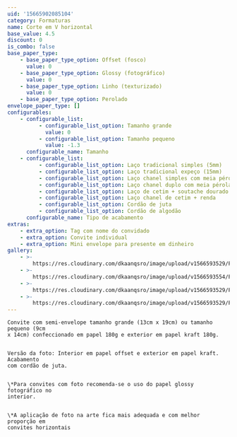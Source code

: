 ```yaml
---
uid: '15665902085104'
category: Formaturas
name: Corte em V horizontal
base_value: 4.5
discount: 0
is_combo: false
base_paper_type:
    - base_paper_type_option: Offset (fosco)
      value: 0
    - base_paper_type_option: Glossy (fotográfico)
      value: 0
    - base_paper_type_option: Linho (texturizado)
      value: 0
    - base_paper_type_option: Perolado
envelope_paper_type: []
configurables:
    - configurable_list:
          - configurable_list_option: Tamanho grande
            value: 0
          - configurable_list_option: Tamanho pequeno
            value: -1.3
      configurable_name: Tamanho
    - configurable_list:
          - configurable_list_option: Laço tradicional simples (5mm)
          - configurable_list_option: Laço tradicional expeço (15mm)
          - configurable_list_option: Laço chanel simples com meia pérola
          - configurable_list_option: Laço chanel duplo com meia pérola
          - configurable_list_option: Laço de cetim + soutache dourado ou prateado
          - configurable_list_option: Laço chanel de cetim + renda
          - configurable_list_option: Cordão de juta
          - configurable_list_option: Cordão de algodão
      configurable_name: Tipo de acabamento
extras:
    - extra_option: Tag com nome do convidado
    - extra_option: Convite individual
    - extra_option: Mini envelope para presente em dinheiro
gallery:
    - >-
        https://res.cloudinary.com/dkaanqsro/image/upload/v1566593529/Formaturas/Corte_em_V_horizontal_1_u1gobm.jpg
    - >-
        https://res.cloudinary.com/dkaanqsro/image/upload/v1566593554/Formaturas/Corte_em_V_horizontal_3_k9qqfg.jpg
    - >-
        https://res.cloudinary.com/dkaanqsro/image/upload/v1566593529/Formaturas/Corte_em_V_horizontal_4_inowsj.jpg
    - >-
        https://res.cloudinary.com/dkaanqsro/image/upload/v1566593529/Formaturas/Corte_em_V_horizontal_2_zhazyx.jpg
---
```


    Convite com semi-envelope tamanho grande (13cm x 19cm) ou tamanho pequeno (9cm
    x 14cm) confeccionado em papel 180g e exterior em papel kraft 180g.


    Versão da foto: Interior em papel offset e exterior em papel kraft. Acabamento
    com cordão de juta.


    \*Para convites com foto recomenda-se o uso do papel glossy fotográfico no
    interior.


    \*A aplicação de foto na arte fica mais adequada e com melhor proporção em
    convites horizontais
